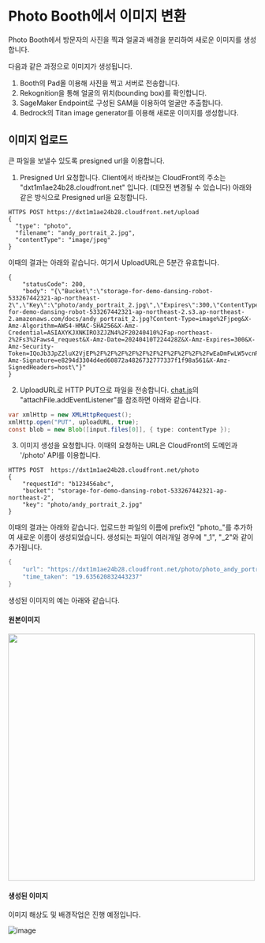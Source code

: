 # Photo Booth에서 이미지 변환

Photo Booth에서 방문자의 사진을 찍과 얼굴과 배경을 분리하여 새로운 이미지를 생성합니다.

다음과 같은 과정으로 이미지가 생성됩니다.

1) Booth의 Pad올 이용해 사진을 찍고 서버로 전송합니다.
2) Rekognition을 통해 얼굴의 위치(bounding box)를 확인합니다.
3) SageMaker Endpoint로 구성된 SAM을 이용하여 얼굴만 추출합니다.
4) Bedrock의 Titan image generator를 이용해 새로운 이미지를 생성합니다.

## 이미지 업로드 

큰 파일을 보낼수 있도록 presigned url을 이용합니다. 

1) Presigned Url 요청합니다. Client에서 바라보는 CloudFront의 주소는 "dxt1m1ae24b28.cloudfront.net" 입니다. (데모전 변경될 수 있습니다) 아래와 같은 방식으로 Presigned url을 요청합니다.

```text
HTTPS POST https://dxt1m1ae24b28.cloudfront.net/upload
{
  "type": "photo",
  "filename": "andy_portrait_2.jpg",
  "contentType": "image/jpeg"
}
```

이때의 결과는 아래와 같습니다. 여기서 UploadURL은 5분간 유효합니다.

```text
{
    "statusCode": 200,
    "body": "{\"Bucket\":\"storage-for-demo-dansing-robot-533267442321-ap-northeast-2\",\"Key\":\"photo/andy_portrait_2.jpg\",\"Expires\":300,\"ContentType\":\"image/jpeg\",\"UploadURL\":\"https://storage-for-demo-dansing-robot-533267442321-ap-northeast-2.s3.ap-northeast-2.amazonaws.com/docs/andy_portrait_2.jpg?Content-Type=image%2Fjpeg&X-Amz-Algorithm=AWS4-HMAC-SHA256&X-Amz-Credential=ASIAXYKJXNKIRO3ZJZN4%2F20240410%2Fap-northeast-2%2Fs3%2Faws4_request&X-Amz-Date=20240410T224428Z&X-Amz-Expires=300&X-Amz-Security-Token=IQoJb3JpZ2luX2VjEP%2F%2F%2F%2F%2F%2F%2F%2F%2F%2F%2FwEaDmFwLW5vcnRoZWFzdC0yIkcwRQIhAMv49uyZaGs4FJ3e7NPv3vwVUntkkeVSub3SDKw1eEL4AiA9O%2F6aImNfebK6mxDZvYboSrJ9Ba%2B7BchSqczM0SnNRSqiAwg4EAAaDDUzMzI2NzQ0MjMyMSIMSSHU5cg2k5mSE7KSKv8CeGozybV1giKOi3%2F2SFqUHZuZ%2FwKQgx2SOXkszLUZEUq66ZONMjjjewCn3PiG%2BHFNEc9nqSXVjsPWIb2vRkKG27nwInJF36SibN0qejMI8c9br8KatqHqYAinnduQhrspI3TEJJ0sqF11HZ7odW4eYKZxrofdrod00FeUesSNA%2BI5eCYL7yPEytEViYTeCK%2Fyy7VIS%2FBcGG9bkZhxjgu4gifzUoJm4qll0HjB2prqidtaECI3VcmHHJma13Lhv9ATYo%2BGQtpaxOftl0IJKDEYwRxtxd3pO3%2FlCfqthxbP%2Bx2jHs9lLDiazmekyl4ReU2GJ%2B7bKpFmt2UMRysFjw0aylniq0aEumuH9vnShlzHn5cSLcBCx0K3Dl2DJYR2adPrX2Br4NQUzaNuB9sLqDStYjLNGvy7wwytG6Y3gmfLCXyOttKaTzGP%2F8G&X-Amz-Signature=e8294d3304d4ed60872a4826732777337f1f98a561&X-Amz-SignedHeaders=host\"}"
}
````

2) UploadURL로 HTTP PUT으로 파일을 전송합니다. [chat.js](./html/chat.js)의 "attachFile.addEventListener"를 참조하면 아래와 같습니다. 

```java
var xmlHttp = new XMLHttpRequest();
xmlHttp.open("PUT", uploadURL, true);       
const blob = new Blob([input.files[0]], { type: contentType });
```

3) 이미지 생성을 요청합니다. 이때의 요청하는 URL은 CloudFront의 도메인과 '/photo' API를 이용합니다.
   
```text   
HTTPS POST  https://dxt1m1ae24b28.cloudfront.net/photo
{
    "requestId": "b123456abc",
    "bucket": "storage-for-demo-dansing-robot-533267442321-ap-northeast-2",
    "key": "photo/andy_portrait_2.jpg"
}
```

이때의 결과는 아래와 같습니다. 업로드한 파일의 이름에 prefix인 "photo_"를 추가하여 새로운 이름이 생성되었습니다. 생성되는 파일이 여러개일 경우에 "_1", "_2"와 같이 추가됩니다.

```java
{
    "url": "https://dxt1m1ae24b28.cloudfront.net/photo/photo_andy_portrait_2.jpg",
    "time_taken": "19.635620832443237"
}
```

생성된 이미지의 예는 아래와 같습니다.

#### 원본이미지

<img src="https://github.com/kyopark2014/demo-ai-dansing-robot/blob/main/photo-booth/andy_portrait_2.jpg" width="500">

#### 생성된 이미지

이미지 해상도 및 배경작업은 진행 예정입니다.

![image](https://github.com/kyopark2014/demo-ai-dansing-robot/assets/52392004/ab11c2b3-39c7-431a-bdff-188b1641ef39)


